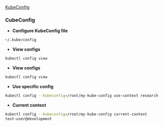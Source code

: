 [KubeConfig](https://kubernetes.io/docs/tasks/access-application-cluster/configure-access-multiple-clusters/)

### CubeConfig

- **Configure KubeConfig file**
```bash
~/.kube/config
```

- **View configs**
```bash
kubectl config view
```

- **View configs**
```bash
kubectl config view
```

- **Use specific config**
```bash
kubectl config --kubeconfig=/root/my-kube-config use-context research
```

- **Current context**
```bash
kubectl config --kubeconfig=/root/my-kube-config current-context
test-user@development
```
